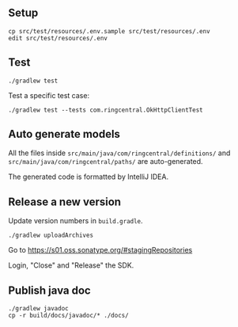 ## Setup

```
cp src/test/resources/.env.sample src/test/resources/.env
edit src/test/resources/.env
```


## Test

```
./gradlew test
```

Test a specific test case:

```
./gradlew test --tests com.ringcentral.OkHttpClientTest
```


## Auto generate models

All the files inside `src/main/java/com/ringcentral/definitions/` and `src/main/java/com/ringcentral/paths/` are auto-generated.

The generated code is formatted by IntelliJ IDEA.


## Release a new version

Update version numbers in `build.gradle`.

```
./gradlew uploadArchives
```

Go to https://s01.oss.sonatype.org/#stagingRepositories

Login, "Close" and "Release" the SDK.


## Publish java doc

```
./gradlew javadoc
cp -r build/docs/javadoc/* ./docs/
```
